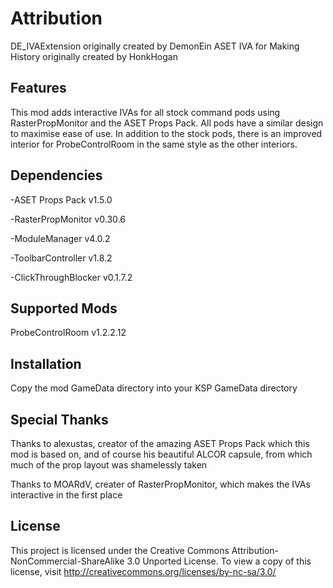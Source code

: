# Attribution
DE_IVAExtension originally created by DemonEin
ASET IVA for Making History originally created by HonkHogan

## Features
This mod adds interactive IVAs for all stock command pods using RasterPropMonitor and the ASET Props Pack. All pods have a similar design to maximise ease of use. In addition to the stock pods, there is an improved interior for ProbeControlRoom in the same style as the other interiors.

## Dependencies
-ASET Props Pack v1.5.0

-RasterPropMonitor v0.30.6

-ModuleManager v4.0.2

-ToolbarController v1.8.2

-ClickThroughBlocker v0.1.7.2


## Supported Mods
ProbeControlRoom v1.2.2.12

## Installation
Copy the mod GameData directory into your KSP GameData directory

## Special Thanks
Thanks to alexustas, creator of the amazing ASET Props Pack which this mod is based on, and of course his beautiful ALCOR capsule, from which much of the prop layout was shamelessly taken

Thanks to MOARdV, creater of RasterPropMonitor, which makes the IVAs interactive in the first place

## License
This project is licensed under the Creative Commons Attribution-NonCommercial-ShareAlike 3.0 Unported License.
To view a copy of this license, visit http://creativecommons.org/licenses/by-nc-sa/3.0/